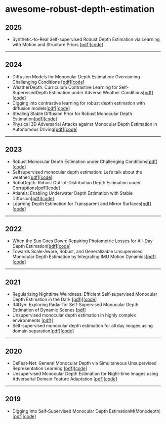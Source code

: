 # awesome-robust-depth-estimation
## 2025
- Synthetic-to-Real Self-supervised Robust Depth Estimation via Learning with Motion and Structure Priors [[pdf](https://arxiv.org/abs/2503.20211)][[code](https://github.com/DavidYan2001/Synthetic2Real-Depth)]
---
## 2024
- Diffusion Models for Monocular Depth Estimation: Overcoming Challenging Conditions [[pdf](https://arxiv.org/abs/2407.16698)][[code](https://github.com/fabiotosi92/Diffusion4RobustDepth?tab=readme-ov-file#file_cabinet-dataset)]
- WeatherDepth: Curriculum Contrastive Learning for Self-SupervisedDepth Estimation under Adverse Weather Conditions[[pdf](https://arxiv.org/pdf/2310.05556)][[code](https://github.com/wangjiyuan9/WeatherDepth)]
- Digging into contrastive learning for robust depth estimation with diffusion models[[pdf](https://arxiv.org/pdf/2404.09831)][[code](https://github.com/wangjiyuan9/D4RD)]
- Stealing Stable Diffusion Prior for Robust Monocular Depth Estimation[[pdf](https://arxiv.org/abs/2403.05056)][[code](https://github.com/hitcslj/UDE)]
- Physical 3D Adversarial Attacks against Monocular Depth Estimation in Autonomous Driving[[pdf](https://arxiv.org/abs/2403.17301)][[code](https://github.com/CVLAB-Unibo/Depth4ToM-code#-learning-depth-estimation-for-transparent-and-mirror-surfaces-iccv-2023-)]

---
## 2023
- Robust Monocular Depth Estimation under Challenging Conditions[[pdf](https://arxiv.org/abs/2308.09711)][[code](https://github.com/md4all/md4all)]
- Selfsupervised monocular depth estimation: Let’s talk about the weather[[pdf](https://arxiv.org/pdf/2307.08357)][[code](https://github.com/kieran514/robustdepth)]
- RoboDepth: Robust Out-of-Distribution Depth Estimation under Corruptions[[pdf](https://arxiv.org/pdf/2310.15171)][[code](https://github.com/ldkong1205/RoboDepth)]
- Atlantis: Enabling Underwater Depth Estimation with Stable Diffusion[[pdf](https://arxiv.org/pdf/2312.12471)][[code](https://github.com/zkawfanx/Atlantis)]
- Learning Depth Estimation for Transparent and Mirror Surfaces[[pdf](https://arxiv.org/abs/2307.15052)][[code](https://github.com/zkawfanx/Atlantis)]
---
## 2022
- When the Sun Goes Down: Repairing Photometric Losses for All-Day Depth Estimation[[pdf](https://arxiv.org/abs/2206.13850)][[code](https://github.com/madhubabuv/AllDay-DeMoN)]
- Towards Scale-Aware, Robust, and Generalizable Unsupervised Monocular Depth Estimation by Integrating IMU Motion Dynamics[[pdf](https://arxiv.org/abs/2207.04680)][[code](https://github.com/SenZHANG-GitHub/ekf-imu-depth)]
---
## 2021
- Regularizing Nighttime Weirdness: Efficient Self-supervised Monocular Depth Estimation in the Dark [[pdf](https://arxiv.org/abs/2108.03830))][[code](https://github.com/w2kun/RNW)]
- R4Dyn: Exploring Radar for Self-Supervised Monocular Depth Estimation of Dynamic Scenes [[pdf](https://arxiv.org/pdf/2108.04814)]
- Unsupervised monocular depth estimation in highly complex environments [[pdf](https://arxiv.org/abs/2107.13137))]
- Self-supervised monocular depth estimation for all day images using domain separation[[pdf](https://arxiv.org/pdf/2108.07628)][[code](https://github.com/LINA-lln/ADDS-DepthNet)]
---
## 2020
- DeFeat-Net: General Monocular Depth via Simultaneous Unsupervised Representation Learning [[pdf](https://arxiv.org/pdf/2003.13446)][[code](https://github.com/jspenmar/DeFeat-Net)]
- Unsupervised Monocular Depth Estimation for Night-time Images using Adversarial Domain Feature Adaptation [[pdf](https://arxiv.org/abs/2010.01402)][[code](https://github.com/jspenmar/DeFeat-Net)]

---
## 2019
- Digging Into Self-Supervised Monocular Depth EstimationM(Monodepth) [[pdf](https://arxiv.org/pdf/1806.01260)][[code](https://github.com/nianticlabs/monodepth2)]
